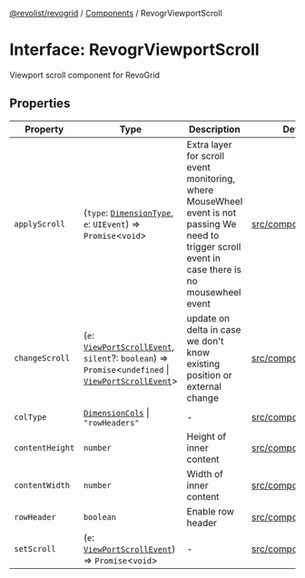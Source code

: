 [@revolist/revogrid](README.md) / [Components](Namespace.Components.md) / RevogrViewportScroll

# Interface: RevogrViewportScroll

Viewport scroll component for RevoGrid

## Properties

| Property | Type | Description | Defined in |
| ------ | ------ | ------ | ------ |
| `applyScroll` | (`type`: [`DimensionType`](TypeAlias.DimensionType.md), `e`: `UIEvent`) => `Promise`\<`void`\> | Extra layer for scroll event monitoring, where MouseWheel event is not passing We need to trigger scroll event in case there is no mousewheel event | [src/components.d.ts:663](https://github.com/revolist/revogrid/blob/684eab34b16e993178d736466d35507eda9850cd/src/components.d.ts#L663) |
| `changeScroll` | (`e`: [`ViewPortScrollEvent`](TypeAlias.ViewPortScrollEvent.md), `silent`?: `boolean`) => `Promise`\<`undefined` \| [`ViewPortScrollEvent`](TypeAlias.ViewPortScrollEvent.md)\> | update on delta in case we don't know existing position or external change | [src/components.d.ts:668](https://github.com/revolist/revogrid/blob/684eab34b16e993178d736466d35507eda9850cd/src/components.d.ts#L668) |
| `colType` | [`DimensionCols`](TypeAlias.DimensionCols.md) \| `"rowHeaders"` | - | [src/components.d.ts:669](https://github.com/revolist/revogrid/blob/684eab34b16e993178d736466d35507eda9850cd/src/components.d.ts#L669) |
| `contentHeight` | `number` | Height of inner content | [src/components.d.ts:673](https://github.com/revolist/revogrid/blob/684eab34b16e993178d736466d35507eda9850cd/src/components.d.ts#L673) |
| `contentWidth` | `number` | Width of inner content | [src/components.d.ts:677](https://github.com/revolist/revogrid/blob/684eab34b16e993178d736466d35507eda9850cd/src/components.d.ts#L677) |
| `rowHeader` | `boolean` | Enable row header | [src/components.d.ts:681](https://github.com/revolist/revogrid/blob/684eab34b16e993178d736466d35507eda9850cd/src/components.d.ts#L681) |
| `setScroll` | (`e`: [`ViewPortScrollEvent`](TypeAlias.ViewPortScrollEvent.md)) => `Promise`\<`void`\> | - | [src/components.d.ts:682](https://github.com/revolist/revogrid/blob/684eab34b16e993178d736466d35507eda9850cd/src/components.d.ts#L682) |
